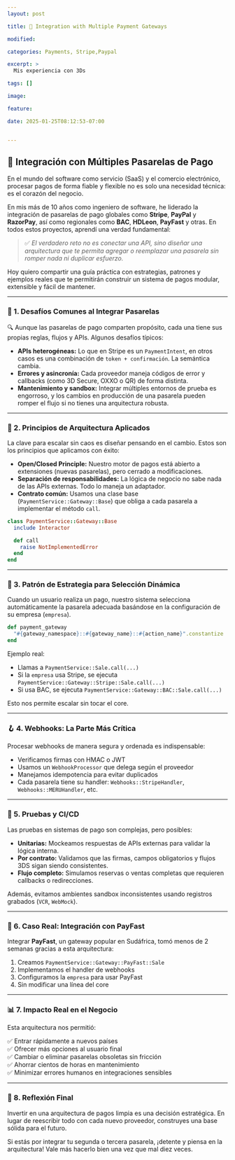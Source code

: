 ```yaml
---
layout: post

title: 📝 Integration with Multiple Payment Gateways

modified:

categories: Payments, Stripe,Paypal

excerpt: >
  Mis experiencia con 3Ds

tags: []

image:

feature:

date: 2025-01-25T08:12:53-07:00


---
```


## 📝 **Integración con Múltiples Pasarelas de Pago**

En el mundo del software como servicio (SaaS) y el comercio electrónico, procesar pagos de forma fiable y flexible no es solo una necesidad técnica: es el corazón del negocio.

En mis más de 10 años como ingeniero de software, he liderado la integración de pasarelas de pago globales como **Stripe**, **PayPal** y **RazorPay**, así como regionales como **BAC**, **HDLeon**, **PayFast** y otras. En todos estos proyectos, aprendí una verdad fundamental:

> ✅ *El verdadero reto no es conectar una API, sino diseñar una arquitectura que te permita agregar o reemplazar una pasarela sin romper nada ni duplicar esfuerzo.*

Hoy quiero compartir una guía práctica con estrategias, patrones y ejemplos reales que te permitirán construir un sistema de pagos modular, extensible y fácil de mantener.

---

### 🧩 1. Desafíos Comunes al Integrar Pasarelas

🔍 Aunque las pasarelas de pago comparten propósito, cada una tiene sus propias reglas, flujos y APIs. Algunos desafíos típicos:

* **APIs heterogéneas:** Lo que en Stripe es un `PaymentIntent`, en otros casos es una combinación de `token + confirmación`. La semántica cambia.
* **Errores y asincronía:** Cada proveedor maneja códigos de error y callbacks (como 3D Secure, OXXO o QR) de forma distinta.
* **Mantenimiento y sandbox:** Integrar múltiples entornos de prueba es engorroso, y los cambios en producción de una pasarela pueden romper el flujo si no tienes una arquitectura robusta.

---

### 🧱 2. Principios de Arquitectura Aplicados

La clave para escalar sin caos es diseñar pensando en el cambio. Estos son los principios que aplicamos con éxito:

* **Open/Closed Principle:** Nuestro motor de pagos está abierto a extensiones (nuevas pasarelas), pero cerrado a modificaciones.
* **Separación de responsabilidades:** La lógica de negocio no sabe nada de las APIs externas. Todo lo maneja un adaptador.
* **Contrato común:** Usamos una clase base (`PaymentService::Gateway::Base`) que obliga a cada pasarela a implementar el método `call`.

```ruby
class PaymentService::Gateway::Base
  include Interactor

  def call
    raise NotImplementedError
  end
end
```

---

### 🧠 3. Patrón de Estrategia para Selección Dinámica

Cuando un usuario realiza un pago, nuestro sistema selecciona automáticamente la pasarela adecuada basándose en la configuración de su empresa (`empresa`).

```ruby
def payment_gateway
  "#{gateway_namespace}::#{gateway_name}::#{action_name}".constantize
end
```

Ejemplo real:

* Llamas a `PaymentService::Sale.call(...)`
* Si la `empresa` usa Stripe, se ejecuta `PaymentService::Gateway::Stripe::Sale.call(...)`
* Si usa BAC, se ejecuta `PaymentService::Gateway::BAC::Sale.call(...)`

Esto nos permite escalar sin tocar el core.

---

### 🪝 4. Webhooks: La Parte Más Crítica

Procesar webhooks de manera segura y ordenada es indispensable:

* Verificamos firmas con HMAC o JWT
* Usamos un `WebhookProcessor` que delega según el proveedor
* Manejamos idempotencia para evitar duplicados
* Cada pasarela tiene su handler: `Webhooks::StripeHandler`, `Webhooks::MERUHandler`, etc.

---

### 🧪 5. Pruebas y CI/CD

Las pruebas en sistemas de pago son complejas, pero posibles:

* **Unitarias:** Mockeamos respuestas de APIs externas para validar la lógica interna.
* **Por contrato:** Validamos que las firmas, campos obligatorios y flujos 3DS sigan siendo consistentes.
* **Flujo completo:** Simulamos reservas o ventas completas que requieren callbacks o redirecciones.

Además, evitamos ambientes sandbox inconsistentes usando registros grabados (`VCR`, `WebMock`).

---

### 🚀 6. Caso Real: Integración con PayFast

Integrar **PayFast**, un gateway popular en Sudáfrica, tomó menos de 2 semanas gracias a esta arquitectura:

1. Creamos `PaymentService::Gateway::PayFast::Sale`
2. Implementamos el handler de webhooks
3. Configuramos la `empresa` para usar PayFast
4. Sin modificar una línea del core

---

### 📊 7. Impacto Real en el Negocio

Esta arquitectura nos permitió:

✅ Entrar rápidamente a nuevos países <br>
✅ Ofrecer más opciones al usuario final <br>
✅ Cambiar o eliminar pasarelas obsoletas sin fricción<br>
✅ Ahorrar cientos de horas en mantenimiento<br>
✅ Minimizar errores humanos en integraciones sensibles<br>

---

### 🧭 8. Reflexión Final

Invertir en una arquitectura de pagos limpia es una decisión estratégica. En lugar de reescribir todo con cada nuevo proveedor, construyes una base sólida para el futuro.

Si estás por integrar tu segunda o tercera pasarela, ¡detente y piensa en la arquitectura! Vale más hacerlo bien una vez que mal diez veces.
